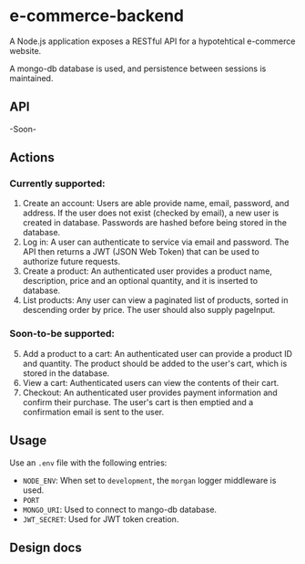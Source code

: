 # e-commerce-backend

A Node.js application exposes a RESTful API for a hypotehtical e-commerce website.

A mongo-db database is used, and persistence between sessions is maintained.

## API
-Soon-

## Actions
### Currently supported:
1. Create an account: Users are able provide name, email, password, and address. If the user does not exist (checked by email), a new user is created in database. Passwords are hashed before being stored in the database.
2. Log in: A user can authenticate to service via email and password. The API then returns a JWT (JSON Web Token) that can be used to authorize future requests.
3. Create a product: An authenticated user provides a product name, description, price and an optional quantity, and it is inserted to database.
4. List products: Any user can view a paginated list of products, sorted in descending order by price. The user should also supply pageInput.

### Soon-to-be supported:
5.	Add a product to a cart: An authenticated user can provide a product ID and quantity. The product should be added to the user's cart, which is stored in the database.
6.	View a cart: Authenticated users can view the contents of their cart.
7.	Checkout: An authenticated user provides payment information and confirm their purchase. The user's cart is then emptied and a confirmation email is sent to the user.

## Usage
Use an `.env` file with the following entries:
* `NODE_ENV`: When set to `development`, the `morgan` logger middleware is used.
* `PORT`
* `MONGO_URI`: Used to connect to mango-db database.
* `JWT_SECRET`: Used for JWT token creation.

## Design docs



